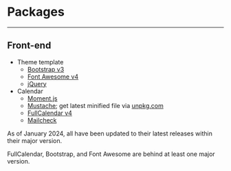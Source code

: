# Packages

----

## Front-end

* Theme template
  * [Bootstrap v3](https://getbootstrap.com/docs/3.3/)
  * [Font Awesome v4](https://fontawesome.com/v4.7/)
  * [jQuery](https://github.com/jquery/jquery/releases)
* Calendar
  * [Moment.js](https://github.com/moment/moment/releases)
  * [Mustache](https://github.com/janl/mustache.js/releases); get latest minified file via [unpkg.com](https://unpkg.com/mustache@latest/mustache.min.js)
  * [FullCalendar v4](https://github.com/fullcalendar/fullcalendar/releases)
  * [Mailcheck](https://github.com/mailcheck/mailcheck/releases)

As of January 2024, all have been updated to their latest releases within their major version.

FullCalendar, Bootstrap, and Font Awesome are behind at least one major version.
